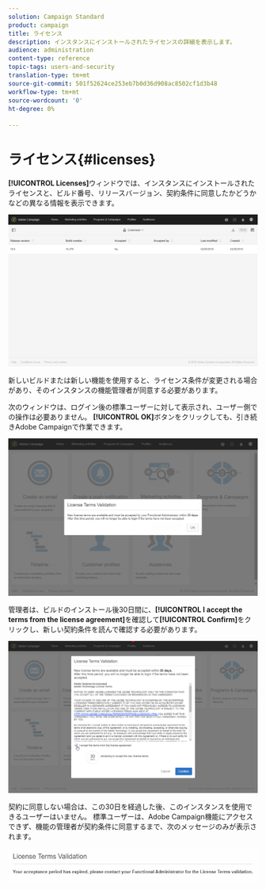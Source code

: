 ```yaml
---
solution: Campaign Standard
product: campaign
title: ライセンス
description: インスタンスにインストールされたライセンスの詳細を表示します。
audience: administration
content-type: reference
topic-tags: users-and-security
translation-type: tm+mt
source-git-commit: 501f52624ce253eb7b0d36d908ac8502cf1d3b48
workflow-type: tm+mt
source-wordcount: '0'
ht-degree: 0%

---
```



# ライセンス{#licenses}

**[!UICONTROL Licenses]**&#x200B;ウィンドウでは、インスタンスにインストールされたライセンスと、ビルド番号、リリースバージョン、契約条件に同意したかどうかなどの異なる情報を表示できます。

![](assets/license_1.png)

新しいビルドまたは新しい機能を使用すると、ライセンス条件が変更される場合があり、そのインスタンスの機能管理者が同意する必要があります。

次のウィンドウは、ログイン後の標準ユーザーに対して表示され、ユーザー側での操作は必要ありません。 **[!UICONTROL OK]**&#x200B;ボタンをクリックしても、引き続きAdobe Campaignで作業できます。

![](assets/license_2.png)

管理者は、ビルドのインストール後30日間に、**[!UICONTROL I accept the terms from the license agreement]**&#x200B;を確認して&#x200B;**[!UICONTROL Confirm]**&#x200B;をクリックし、新しい契約条件を読んで確認する必要があります。

![](assets/license_3.png)

契約に同意しない場合は、この30日を経過した後、このインスタンスを使用できるユーザーはいません。 標準ユーザーは、Adobe Campaign機能にアクセスできず、機能の管理者が契約条件に同意するまで、次のメッセージのみが表示されます。

![](assets/license_4.png)

